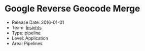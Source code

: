 # Google Reverse Geocode Merge
* Release Date: 2016-01-01
* Team: [Insights](../teams/insights.md)
* Type: pipeline
* Level: Application
* Area: Pipelines
